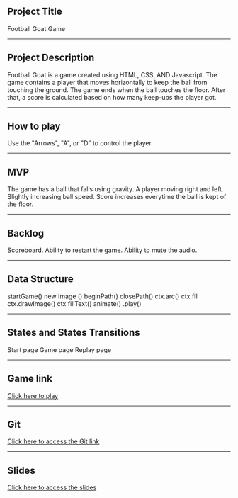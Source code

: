 ## Project Title
Football Goat Game
<br>
<hr>

## Project Description
Football Goat is a game created using HTML, CSS, AND Javascript. The game contains a player that moves horizontally to keep the ball from touching the ground. The game ends when the ball touches the floor. After that, a score is calculated based on how many keep-ups the player got.
<br>
<hr>

## How to play
Use the "Arrows", "A", or "D" to control the player. 
<br>
<hr>

## MVP
The game has a ball that falls using gravity.
A player moving right and left.
Slightly increasing ball speed.
Score increases everytime the ball is kept of the floor.
<br>
<hr>

## Backlog
Scoreboard.
Ability to restart the game.
Ability to mute the audio.
<br>
<hr>


## Data Structure
startGame()
new Image ()
beginPath()
closePath()
ctx.arc()
ctx.fill
ctx.drawImage()
ctx.fillText()
animate()
.play()
<br>
<hr>

## States and States Transitions
Start page
Game page
Replay page
<br>
<hr>

## Game link
[Click here to play](https://ahmedsauce7.github.io/Ftball-Goat/)
<br>
<hr>

## Git
[Click here to access the Git link](https://github.com/ahmedsauce7/Football-Goat.git)
<br>
<hr>

## Slides 
[Click here to access the slides](https://docs.google.com/presentation/d/1xhpaBuAsm4rD7YrWx7goUUSTNWvrlZbwqiBblG4lCq0/edit?usp=sharing)